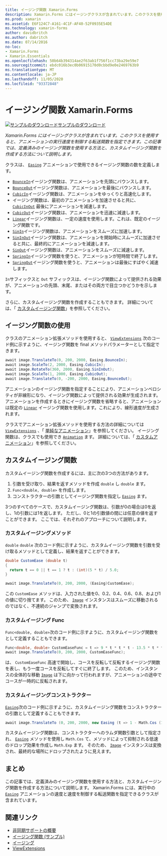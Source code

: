 ```yaml
---
title: イージング関数 Xamarin.Forms
description: Xamarin.Forms にはイージングクラスが含まれています。このクラスを使用すると、アニメーションの実行速度を制御する転送関数を指定できます。 この記事では、定義済みのイージング関数を使用する方法と、カスタムイージング関数を作成する方法について説明します。
ms.prod: xamarin
ms.assetid: E6F124C7-A161-4C1F-AF40-52F0935E54DE
ms.technology: xamarin-forms
author: davidbritch
ms.author: dabritch
ms.date: 07/14/2016
no-loc:
- Xamarin.Forms
- Xamarin.Essentials
ms.openlocfilehash: 50b64b394314ae2f63ab1f756f1cc73ba29e59e7
ms.sourcegitcommit: ebdc016b3ec0b06915170d0cbbd9e0e2469763b9
ms.translationtype: MT
ms.contentlocale: ja-JP
ms.lasthandoff: 11/05/2020
ms.locfileid: "93372848"
---
```

# <a name="easing-functions-in-no-locxamarinforms"></a>イージング関数 Xamarin.Forms

[![サンプルのダウンロード](~/media/shared/download.png)サンプルのダウンロード](/samples/xamarin/xamarin-forms-samples/userinterface-animation-easing)

_Xamarin.Forms にはイージングクラスが含まれています。このクラスを使用すると、アニメーションの実行速度を制御する転送関数を指定できます。この記事では、定義済みのイージング関数を使用する方法と、カスタムイージング関数を作成する方法について説明します。_

クラスは、 [`Easing`](xref:Xamarin.Forms.Easing) アニメーションで使用できるイージング関数の数を定義します。

- [`BounceIn`](xref:Xamarin.Forms.Easing.BounceIn)イージング関数は、アニメーションを先頭にバウンスします。
- [`BounceOut`](xref:Xamarin.Forms.Easing.BounceOut)イージング関数は、アニメーションを最後にバウンスします。
- [`CubicIn`](xref:Xamarin.Forms.Easing.CubicIn)イージング関数は、アニメーションをゆっくりと高速化します。
- イージング関数は、最初のアニメーションを加速させると共に、 [`CubicInOut`](xref:Xamarin.Forms.Easing.CubicInOut) 最後にアニメーションを減速します。
- [`CubicOut`](xref:Xamarin.Forms.Easing.CubicOut)イージング関数は、アニメーションを迅速に減速します。
- [`Linear`](xref:Xamarin.Forms.Easing.Linear)イージング関数は、一定の速度を使用します。これは、既定のイージング関数です。
- [`SinIn`](xref:Xamarin.Forms.Easing.SinIn)イージング関数は、アニメーションをスムーズに加速します。
- [`SinInOut`](xref:Xamarin.Forms.Easing.SinInOut)イージング関数は、アニメーションを開始時にスムーズに加速させると共に、最終的にアニメーションを減速します。
- [`SinOut`](xref:Xamarin.Forms.Easing.SinOut)イージング関数は、アニメーションをスムーズに減速します。
- [`SpringIn`](xref:Xamarin.Forms.Easing.SpringIn)イージング関数を使うと、アニメーションが短時間で終了します。
- [`SpringOut`](xref:Xamarin.Forms.Easing.SpringOut)イージング関数を使うと、アニメーションは最後にすばやく減速します。

`In`サフィックスと `Out` サフィックスは、イージング関数によって提供される効果が、アニメーションの先頭、末尾、またはその両方で目立つかどうかを示します。

さらに、カスタムイージング関数を作成することもできます。 詳細については、「 [カスタムイージング関数](#custom-easing-functions)」を参照してください。

## <a name="consuming-an-easing-function"></a>イージング関数の使用

クラスのアニメーション拡張メソッドを使用すると、 [`ViewExtensions`](xref:Xamarin.Forms.ViewExtensions) 次のコード例に示すように、イージング関数を final メソッドパラメーターとして指定できます。

```csharp
await image.TranslateTo(0, 200, 2000, Easing.BounceIn);
await image.ScaleTo(2, 2000, Easing.CubicIn);
await image.RotateTo(360, 2000, Easing.SinInOut);
await image.ScaleTo(1, 2000, Easing.CubicOut);
await image.TranslateTo(0, -200, 2000, Easing.BounceOut);
```

アニメーションのイージング関数を指定することにより、アニメーションベロシティが非線形になり、イージング関数によって提供される効果が生成されます。 アニメーションを作成するときにイージング関数を省略すると、アニメーションは既定の [`Linear`](xref:Xamarin.Forms.Easing.Linear) イージング関数を使用します。これにより、線形速度が生成されます。

クラスでアニメーション拡張メソッドを使用する方法の詳細については [`ViewExtensions`](xref:Xamarin.Forms.ViewExtensions) 、「 [単純なアニメーション](~/xamarin-forms/user-interface/animation/simple.md)」を参照してください。 イージング関数は、クラスでも使用でき [`Animation`](xref:Xamarin.Forms.Animation) ます。 詳細については、「 [カスタムアニメーション](~/xamarin-forms/user-interface/animation/custom.md)」を参照してください。

## <a name="custom-easing-functions"></a>カスタムイージング関数

カスタムイージング関数を作成するには、主に次の3つの方法があります。

1. 引数を受け取り、結果を返すメソッドを作成 `double` し `double` ます。
1. `Func<double, double>` を作成します。
1. コンストラクターの引数としてイージング関数を指定し [`Easing`](xref:Xamarin.Forms.Easing) ます。

3つのすべてのケースで、カスタムイージング関数は、引数が0の場合は0を返し、1の引数には1を返します。 ただし、0と1の引数値の間には任意の値を返すことができます。 ここでは、それぞれのアプローチについて説明します。

### <a name="custom-easing-method"></a>カスタムイージングメソッド

`double` `double` 次のコード例に示すように、カスタムイージング関数を引数を受け取るメソッドとして定義し、結果を返すことができます。

```csharp
double CustomEase (double t)
{
  return t == 0 || t == 1 ? t : (int)(5 * t) / 5.0;
}

await image.TranslateTo(0, 200, 2000, (Easing)CustomEase);
```

この `CustomEase` メソッドは、入力された値を0、0.2、0.4、0.6、0.8、および1の値に切り捨てます。 このため、 [`Image`](xref:Xamarin.Forms.Image) インスタンスはスムーズに移動されるのではなく、不連続のジャンプで変換されます。

### <a name="custom-easing-func"></a>カスタムイージング Func

`Func<double, double>`次のコード例に示すように、カスタムイージング関数をとして定義することもできます。

```csharp
Func<double, double> CustomEaseFunc = t => 9 * t * t * t - 13.5 * t * t + 5.5 * t;
await image.TranslateTo(0, 200, 2000, CustomEaseFunc);
```

は、 `CustomEaseFunc` 高速で開始し、コースを反転して反転するイージング関数を表し、もう一度コースを反転してすぐに終了します。 このため、インスタンスの全体的な移動 [`Image`](xref:Xamarin.Forms.Image) は下に向かって行われますが、アニメーションの途中でコースが一時的に反転されます。

### <a name="custom-easing-constructor"></a>カスタムイージングコンストラクター

[`Easing`](xref:Xamarin.Forms.Easing)次のコード例に示すように、カスタムイージング関数をコンストラクターの引数として定義することもできます。

```csharp
await image.TranslateTo (0, 200, 2000, new Easing (t => 1 - Math.Cos (10 * Math.PI * t) * Math.Exp (-5 * t)));
```

カスタムイージング関数は、コンストラクターへのラムダ関数引数として指定され、 [`Easing`](xref:Xamarin.Forms.Easing) メソッドを使用し `Math.Cos` て、メソッドによって抑制される低速のドロップ効果を作成し `Math.Exp` ます。 そのため、 [`Image`](xref:Xamarin.Forms.Image) インスタンスは変換され、最終的な場所にドロップされたように見えます。

## <a name="summary"></a>まとめ

この記事では、定義済みのイージング関数を使用する方法と、カスタムイージング関数を作成する方法について説明します。 Xamarin.Forms には、実行中の [`Easing`](xref:Xamarin.Forms.Easing) アニメーションの速度と速度を制御する転送関数を指定できるクラスが含まれています。

## <a name="related-links"></a>関連リンク

- [非同期サポートの概要](~/cross-platform/platform/async.md)
- [イージング関数 (サンプル)](/samples/xamarin/xamarin-forms-samples/userinterface-animation-easing)
- [イージング](xref:Xamarin.Forms.Easing)
- [ViewExtensions](xref:Xamarin.Forms.ViewExtensions)